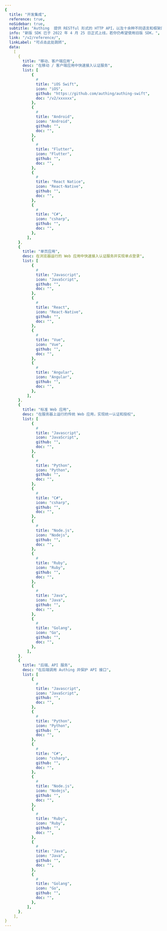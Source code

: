```yaml
---
{
  title: "开发集成",
  reference: true,
  noSidebar: true,
  subtitle: "Authing  提供 RESTful 形式的 HTTP API，以及十余种不同语言和框架的 SDK。你可以基于这些 API & SDK 资源，灵活得组合出你需要的认证流程。",
  info: "新版 SDK 已于 2022 年 4 月 25 日正式上线，若你仍希望使用旧版 SDK，",
  link: "/v2/reference/",
  linkLabel: "可点击此处跳转",
  data:
    [
      {
        title: "移动、客户端应用",
        desc: "在移动 / 客户端应用中快速接入认证服务",
        list: [
            {
              #
              title: "iOS Swift",
              icon: "iOS",
              github: "https://github.com/authing/authing-swift",
              doc: "/v2/xxxxxx",
            },
            {
              #
              title: "Android",
              icon: "Android",
              github: "",
              doc: "",
            },
            {
              #
              title: "Flutter",
              icon: "Flutter",
              github: "",
              doc: "",
            },
            {
              #
              title: "React Natice",
              icon: "React-Native",
              github: "",
              doc: "",
            },
            {
              #
              title: "C#",
              icon: "csharp",
              github: "",
              doc: "",
            },
          ],
      },
      {
        title: "单页应用",
        desc: 在浏览器运行的 Web 应用中快速接入认证服务并实现单点登录",
        list: [
            {
              #
              title: "Javascript",
              icon: "JavaScript",
              github: "",
              doc: "",
            },
            {
              #
              title: "React",
              icon: "React-Native",
              github: "",
              doc: "",
            },
            {
              #
              title: "Vue",
              icon: "Vue",
              github: "",
              doc: "",
            },
            {
              #
              title: "Angular",
              icon: "Angular",
              github: "",
              doc: "",
            },
          ],
      },
      {
        title: "标准 Web 应用",
        desc: "在服务器上运行的传统 Web 应用，实现统一认证和授权",
        list: [
            {
              #
              title: "Javascript",
              icon: "JavaScript",
              github: "",
              doc: "",
            },
            {
              #
              title: "Python",
              icon: "Python",
              github: "",
              doc: "",
            },
            {
              #
              title: "C#",
              icon: "csharp",
              github: "",
              doc: "",
            },
            {
              #
              title: "Node.js",
              icon: "Nodejs",
              github: "",
              doc: "",
            },
            {
              #
              title: "Ruby",
              icon: "Ruby",
              github: "",
              doc: "",
            },
            {
              #
              title: "Java",
              icon: "Java",
              github: "",
              doc: "",
            },
            {
              #
              title: "Golang",
              icon: "Go",
              github: "",
              doc: "",
            },
          ],
      },
      {
        title: "后端、API 服务",
        desc: "在后端调用 Authing 并保护 API 接口",
        list: [
            {
              #
              title: "Javascript",
              icon: "JavaScript",
              github: "",
              doc: "",
            },
            {
              #
              title: "Python",
              icon: "Python",
              github: "",
              doc: "",
            },
            {
              #
              title: "C#",
              icon: "csharp",
              github: "",
              doc: "",
            },
            {
              #
              title: "Node.js",
              icon: "Nodejs",
              github: "",
              doc: "",
            },
            {
              #
              title: "Ruby",
              icon: "Ruby",
              github: "",
              doc: "",
            },
            {
              #
              title: "Java",
              icon: "Java",
              github: "",
              doc: "",
            },
            {
              #
              title: "Golang",
              icon: "Go",
              github: "",
              doc: "",
            },
          ],
      },
    ],
}
---
```

